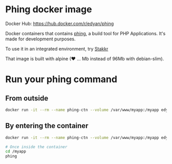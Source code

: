 # Phing docker image
Docker Hub: https://hub.docker.com/r/edyan/phing

Docker containers that contains [phing](https://www.phing.info/), a build tool for PHP Applications. It's made for development purposes.

To use it in an integrated environment, try [Stakkr](https://github.com/edyan/stakkr)

That image is built with alpine (❤ ... Mb instead of 96Mb with debian-slim).

# Run your phing command
## From outside
```bash
docker run -it --rm --name phing-ctn --volume /var/www/myapp:/myapp edyan/phing:2.16 phing -f /myapp/build.xml
```

## By entering the container
```bash
docker run -it --rm --name phing-ctn --volume /var/www/myapp:/myapp edyan/phing bash

# Once inside the container
cd /myapp
phing
```

